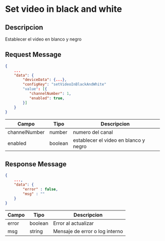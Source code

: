 # Set video in black and white


## Descripcion

Establecer el video en blanco y negro

## Request Message

```json
{
    ...
    "data": {
        "deviceData": {...},
        "configKey": "setVideoInBlackAndWhite"
        "value": [{
           "channelNumber": 1,
           "enabled": true,
        }]
    }
}
```

| Campo | Tipo | Descripcion |
| --- | --- | --- |
| channelNumber | number | numero del canal |
| enabled | boolean | establecer el video en blanco y negro |



## Response Message
```json
{
    ...,
    "data": {
        "error" : false,
        "msg" : ""
    }
}
```

| Campo | Tipo | Descripcion |
| --- | --- | --- |
| error | boolean | Error al actualizar |
| msg | string | Mensaje de error o log interno|
